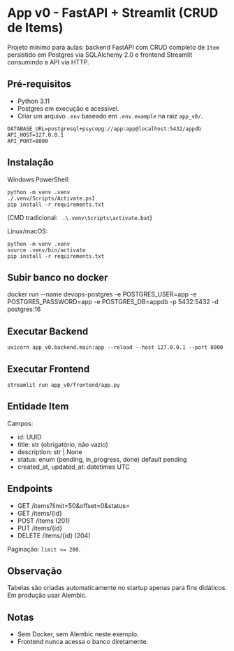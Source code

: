 # App v0 - FastAPI + Streamlit (CRUD de Items)

Projeto mínimo para aulas: backend FastAPI com CRUD completo de `Item` persistido em Postgres via SQLAlchemy 2.0 e frontend Streamlit consumindo a API via HTTP.

## Pré-requisitos
- Python 3.11
- Postgres em execução e acessível.
- Criar um arquivo `.env` baseado em `.env.example` na raiz `app_v0/`.

```
DATABASE_URL=postgresql+psycopg://app:app@localhost:5432/appdb
API_HOST=127.0.0.1
API_PORT=8000
```

## Instalação

Windows PowerShell:
```
python -m venv .venv
./.venv/Scripts/Activate.ps1
pip install -r requirements.txt
```
(CMD tradicional: ` .\.venv\Scripts\activate.bat`)

Linux/macOS:
```
python -m venv .venv
source .venv/bin/activate
pip install -r requirements.txt
```
## Subir banco no docker
docker run --name devops-postgres -e POSTGRES_USER=app -e POSTGRES_PASSWORD=app -e POSTGRES_DB=appdb -p 5432:5432 -d postgres:16

## Executar Backend
```
uvicorn app_v0.backend.main:app --reload --host 127.0.0.1 --port 8000
```

## Executar Frontend
```
streamlit run app_v0/frontend/app.py
```

## Entidade Item
Campos:
- id: UUID
- title: str (obrigatório, não vazio)
- description: str | None
- status: enum (pending, in_progress, done) default pending
- created_at, updated_at: datetimes UTC

## Endpoints
- GET /items?limit=50&offset=0&status=
- GET /items/{id}
- POST /items (201)
- PUT /items/{id}
- DELETE /items/{id} (204)

Paginação: `limit <= 200`.

## Observação
Tabelas são criadas automaticamente no startup apenas para fins didáticos. Em produção usar Alembic.

## Notas
- Sem Docker, sem Alembic neste exemplo.
- Frontend nunca acessa o banco diretamente.
